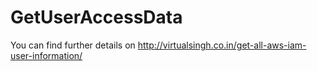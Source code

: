 # GetUserAccessData

You can find further details on http://virtualsingh.co.in/get-all-aws-iam-user-information/
